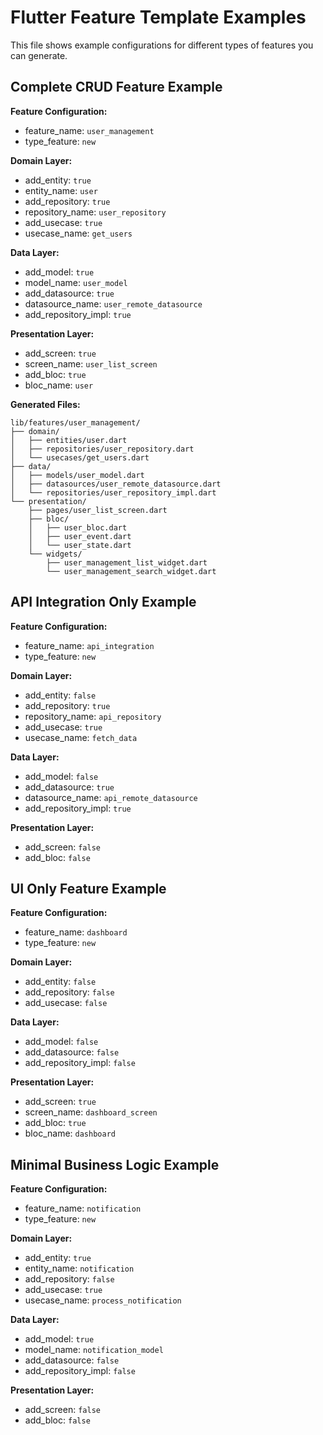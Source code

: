 # Flutter Feature Template Examples

This file shows example configurations for different types of features you can generate.

## Complete CRUD Feature Example

**Feature Configuration:**
- feature_name: `user_management`
- type_feature: `new`

**Domain Layer:**
- add_entity: `true`
- entity_name: `user`
- add_repository: `true`
- repository_name: `user_repository`
- add_usecase: `true`
- usecase_name: `get_users`

**Data Layer:**
- add_model: `true`
- model_name: `user_model`
- add_datasource: `true`
- datasource_name: `user_remote_datasource`
- add_repository_impl: `true`

**Presentation Layer:**
- add_screen: `true`
- screen_name: `user_list_screen`
- add_bloc: `true`
- bloc_name: `user`

**Generated Files:**
```
lib/features/user_management/
├── domain/
│   ├── entities/user.dart
│   ├── repositories/user_repository.dart
│   └── usecases/get_users.dart
├── data/
│   ├── models/user_model.dart
│   ├── datasources/user_remote_datasource.dart
│   └── repositories/user_repository_impl.dart
└── presentation/
    ├── pages/user_list_screen.dart
    ├── bloc/
    │   ├── user_bloc.dart
    │   ├── user_event.dart
    │   └── user_state.dart
    └── widgets/
        ├── user_management_list_widget.dart
        └── user_management_search_widget.dart
```

## API Integration Only Example

**Feature Configuration:**
- feature_name: `api_integration`
- type_feature: `new`

**Domain Layer:**
- add_entity: `false`
- add_repository: `true`
- repository_name: `api_repository`
- add_usecase: `true`
- usecase_name: `fetch_data`

**Data Layer:**
- add_model: `false`
- add_datasource: `true`
- datasource_name: `api_remote_datasource`
- add_repository_impl: `true`

**Presentation Layer:**
- add_screen: `false`
- add_bloc: `false`

## UI Only Feature Example

**Feature Configuration:**
- feature_name: `dashboard`
- type_feature: `new`

**Domain Layer:**
- add_entity: `false`
- add_repository: `false`
- add_usecase: `false`

**Data Layer:**
- add_model: `false`
- add_datasource: `false`
- add_repository_impl: `false`

**Presentation Layer:**
- add_screen: `true`
- screen_name: `dashboard_screen`
- add_bloc: `true`
- bloc_name: `dashboard`

## Minimal Business Logic Example

**Feature Configuration:**
- feature_name: `notification`
- type_feature: `new`

**Domain Layer:**
- add_entity: `true`
- entity_name: `notification`
- add_repository: `false`
- add_usecase: `true`
- usecase_name: `process_notification`

**Data Layer:**
- add_model: `true`
- model_name: `notification_model`
- add_datasource: `false`
- add_repository_impl: `false`

**Presentation Layer:**
- add_screen: `false`
- add_bloc: `false`